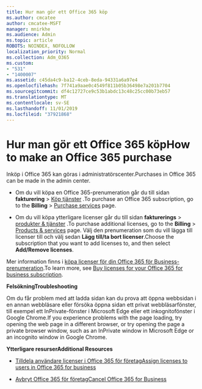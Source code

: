 ```yaml
---
title: Hur man gör ett Office 365 köp
ms.author: cmcatee
author: cmcatee-MSFT
manager: mnirkhe
ms.audience: Admin
ms.topic: article
ROBOTS: NOINDEX, NOFOLLOW
localization_priority: Normal
ms.collection: Adm_O365
ms.custom:
- "531"
- "1400007"
ms.assetid: c45da4c9-ba12-4ceb-8eda-94331a6a97e4
ms.openlocfilehash: 7f741a9aae0c4549f811b05b36498e7a201b7704
ms.sourcegitcommit: df4c12727ce9c53b1abdc13c48c25cc00b73eb57
ms.translationtype: MT
ms.contentlocale: sv-SE
ms.lasthandoff: 11/01/2019
ms.locfileid: "37921868"
---
```

# <a name="how-to-make-an-office-365-purchase"></a><span data-ttu-id="cb8fd-102">Hur man gör ett Office 365 köp</span><span class="sxs-lookup"><span data-stu-id="cb8fd-102">How to make an Office 365 purchase</span></span>

<span data-ttu-id="cb8fd-103">Inköp i Office 365 kan göras i administratörscenter.</span><span class="sxs-lookup"><span data-stu-id="cb8fd-103">Purchases in Office 365 can be made in the admin center.</span></span>
  
- <span data-ttu-id="cb8fd-104">Om du vill köpa en Office 365-prenumeration går du till sidan **fakturering** \> [Köp tjänster](https://go.microsoft.com/fwlink/p/?linkid=868433) .</span><span class="sxs-lookup"><span data-stu-id="cb8fd-104">To purchase an Office 365 subscription, go to the **Billing** \> [Purchase services](https://go.microsoft.com/fwlink/p/?linkid=868433) page.</span></span>

- <span data-ttu-id="cb8fd-105">Om du vill köpa ytterligare licenser går du till sidan **fakturerings** \> [produkter & tjänster](https://go.microsoft.com/fwlink/p/?linkid=842054) .</span><span class="sxs-lookup"><span data-stu-id="cb8fd-105">To purchase additional licenses, go to the **Billing** \> [Products & services](https://go.microsoft.com/fwlink/p/?linkid=842054) page.</span></span> <span data-ttu-id="cb8fd-106">Välj den prenumeration som du vill lägga till licenser till och välj sedan **Lägg till/ta bort licenser**.</span><span class="sxs-lookup"><span data-stu-id="cb8fd-106">Choose the subscription that you want to add licenses to, and then select **Add/Remove licenses**.</span></span>
  
<span data-ttu-id="cb8fd-107">Mer information finns i [köpa licenser för din Office 365 för Business-prenumeration](https://docs.microsoft.com/office365/admin/subscriptions-and-billing/buy-licenses).</span><span class="sxs-lookup"><span data-stu-id="cb8fd-107">To learn more, see [Buy licenses for your Office 365 for business subscription](https://docs.microsoft.com/office365/admin/subscriptions-and-billing/buy-licenses).</span></span>

<span data-ttu-id="cb8fd-108">**Felsökning**</span><span class="sxs-lookup"><span data-stu-id="cb8fd-108">**Troubleshooting**</span></span>

<span data-ttu-id="cb8fd-109">Om du får problem med att ladda sidan kan du prova att öppna webbsidan i en annan webbläsare eller försöka öppna sidan ett privat webbläsarfönster, till exempel ett InPrivate-fönster i Microsoft Edge eller ett inkognitofönster i Google Chrome.</span><span class="sxs-lookup"><span data-stu-id="cb8fd-109">If you experience problems with the page loading, try opening the web page in a different browser, or try opening the page a private browser window, such as an InPrivate window in Microsoft Edge or an incognito window in Google Chrome.</span></span> 

<span data-ttu-id="cb8fd-110">**Ytterligare resurser**</span><span class="sxs-lookup"><span data-stu-id="cb8fd-110">**Additional Resources**</span></span>
  
- [<span data-ttu-id="cb8fd-111">Tilldela användare licenser i Office 365 för företag</span><span class="sxs-lookup"><span data-stu-id="cb8fd-111">Assign licenses to users in Office 365 for business</span></span>](https://docs.microsoft.com/office365/admin/subscriptions-and-billing/assign-licenses-to-users)

- [<span data-ttu-id="cb8fd-112">Avbryt Office 365 för företag</span><span class="sxs-lookup"><span data-stu-id="cb8fd-112">Cancel Office 365 for Business</span></span>](https://docs.microsoft.com/office365/admin/subscriptions-and-billing/cancel-your-subscription)